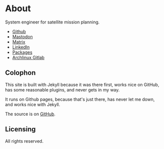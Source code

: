 # About

System engineer for satellite mission planning.

* [Github](https://github.com/swsnr/)
* [Mastodon](https://mastodon.social/@swsnr)
* [Matrix](https://matrix.to/#/@swsnr:matrix.org)
* [LinkedIn](https://www.linkedin.com/in/swsnr/)
* [Packages](https://build.opensuse.org/project/show/home:swsnr)
* [Archlinux Gitlab](https://gitlab.archlinux.org/swsnr)


## Colophon

This site is built with Jekyll because it was there first, works nice on GitHub, has some reasonable plugins, and never gets in my way.

It runs on Github pages, because that's just there, has never let me down, and works nice with Jekyll.

The source is on [GitHub](https://github.com/swsnr/swsnr.de).

## Licensing

All rights reserved.
